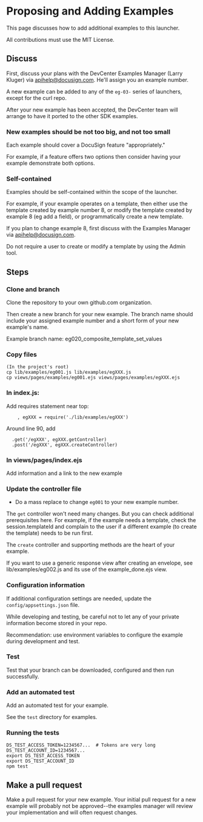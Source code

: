 # Proposing and Adding Examples

This page discusses how to add additional examples to this launcher.

All contributions must use the MIT License.

## Discuss
First, discuss your plans with the DevCenter Examples Manager 
(Larry Kluger) via apihelp@docusign.com. He'll assign you an example number.

A new example can be added to any of the `eg-03-` series of 
launchers, except for the curl repo.

After your new example has been accepted, the DevCenter team will
arrange to have it ported to the other SDK examples.

### New examples should be not too big, and not too small
Each example should cover a DocuSign feature "appropriately."

For example, if a feature offers two options then consider
having your example demonstrate both options.

### Self-contained
Examples should be self-contained within the scope of the
launcher. 

For example, if your example operates on a template,
then either use the template created by example number 8, 
or modify the template created by example 8 (eg add a field),
or programmatically create a new template.

If you plan to change example 8, first discuss with the
Examples Manager via apihelp@docusign.com. 

Do not require a user to create or modify a template by
using the Admin tool.

## Steps

### Clone and branch
Clone the repository to your own github.com organization.

Then create a new branch for your new example. 
The branch name should include your assigned example 
number and a short form of your new example's name.

Example branch name: eg020_composite_template_set_values

### Copy files

````
(In the project's root)
cp lib/examples/eg001.js lib/examples/egXXX.js 
cp views/pages/examples/eg001.ejs views/pages/examples/egXXX.ejs 
````

### In index.js:

Add requires statement near top:
````
    , egXXX = require('./lib/examples/egXXX')
````

Around line 90, add
````
  .get('/egXXX', egXXX.getController)
  .post('/egXXX', egXXX.createController)
````

### In views/pages/index.ejs
Add information and a link to the new example

### Update the controller file

* Do a mass replace to change `eg001` to your new example number. 

The `get` controller won't need many changes. But you can check 
additional prerequisites here. For example, if the example needs
a template, check the session.templateId and complain to the
user if a different example (to create the template) needs to be
run first.

The `create` controller and supporting methods are the heart of your example.

If you want to use a generic response view after creating an envelope,
see lib/examples/eg002.js and its use of the example_done.ejs view.

### Configuration information
If additional configuration settings are needed, update the
`config/appsettings.json` file. 

While developing and testing, be careful not to let any of your
private information become stored in your repo.

Recommendation: use environment variables to configure
the example during development and test.

### Test
Test that your branch can be downloaded, configured and then
run successfully. 

### Add an automated test
Add an automated test for your example. 

See the `test` directory for examples.

### Running the tests

````
DS_TEST_ACCESS_TOKEN=1234567...  # Tokens are very long
DS_TEST_ACCOUNT_ID=1234567...
export DS_TEST_ACCESS_TOKEN
export DS_TEST_ACCOUNT_ID
npm test
````

## Make a pull request
Make a pull request for your new example. Your initial pull 
request for a new example will probably not be 
approved--the examples manager will review your implementation 
and will often request changes.
